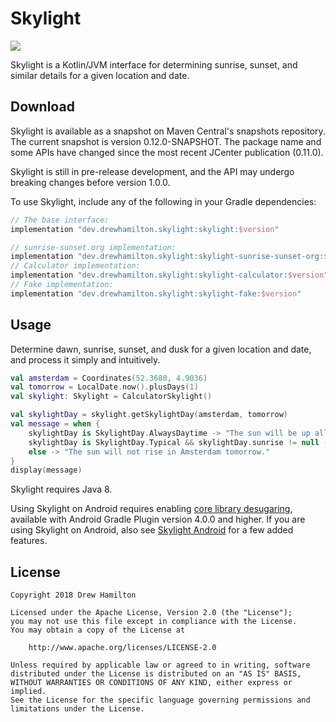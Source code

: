 # Skylight
![](https://github.com/drewhamilton/Skylight/workflows/CI/badge.svg?branch=master)

Skylight is a Kotlin/JVM interface for determining sunrise, sunset, and similar details for a given
location and date.

## Download
Skylight is available as a snapshot on Maven Central's snapshots repository. The current snapshot is
version 0.12.0-SNAPSHOT. The package name and some APIs have changed since the most recent JCenter
publication (0.11.0).

Skylight is still in pre-release development, and the API may undergo breaking changes before
version 1.0.0.

To use Skylight, include any of the following in your Gradle dependencies:
```groovy
// The base interface:
implementation "dev.drewhamilton.skylight:skylight:$version"

// sunrise-sunset.org implementation:
implementation "dev.drewhamilton.skylight:skylight-sunrise-sunset-org:$version"
// Calculator implementation:
implementation "dev.drewhamilton.skylight:skylight-calculator:$version"
// Fake implementation:
implementation "dev.drewhamilton.skylight:skylight-fake:$version"
```

## Usage
Determine dawn, sunrise, sunset, and dusk for a given location and date, and process it simply and intuitively.
```kotlin
val amsterdam = Coordinates(52.3680, 4.9036)
val tomorrow = LocalDate.now().plusDays(1)
val skylight: Skylight = CalculatorSkylight()

val skylightDay = skylight.getSkylightDay(amsterdam, tomorrow)
val message = when {
    skylightDay is SkylightDay.AlwaysDaytime -> "The sun will be up all day in Amsterdam tomorrow."
    skylightDay is SkylightDay.Typical && skylightDay.sunrise != null -> "The sun will rise in Amsterdam tomorrow."
    else -> "The sun will not rise in Amsterdam tomorrow."
}
display(message)
```

Skylight requires Java 8.

Using Skylight on Android requires enabling
[core library desugaring](https://developer.android.com/studio/preview/features#j8-desugar),
available with Android Gradle Plugin version 4.0.0 and higher. If you are using Skylight on Android,
also see [Skylight Android](https://github.com/drewhamilton/SkylightAndroid) for a few added
features.

## License
```
Copyright 2018 Drew Hamilton

Licensed under the Apache License, Version 2.0 (the "License");
you may not use this file except in compliance with the License.
You may obtain a copy of the License at

    http://www.apache.org/licenses/LICENSE-2.0

Unless required by applicable law or agreed to in writing, software
distributed under the License is distributed on an "AS IS" BASIS,
WITHOUT WARRANTIES OR CONDITIONS OF ANY KIND, either express or implied.
See the License for the specific language governing permissions and
limitations under the License.
```
